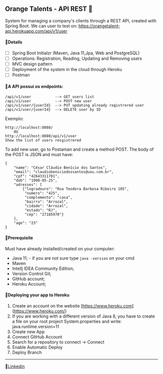 ## Orange Talents - API REST :tangerine:

System for managing a company's clients through a REST API, created with Spring Boot. We can user to test on: https://orangetalent-api.herokuapp.com/api/v1/user

#### 👾Details

- [ ]  Spring Boot Initialzr (Maven, Java 11,Jpa, Web and PostgreSQL)
- [ ]  Operations: Registration, Reading, Updating and Removing users
- [ ]  MVC design pattern
- [ ]  Deployment of the system in the cloud through Heroku
- [ ] Postman

#### 👾A API possui os endpoints:

```
/api/v1/user 		   --> GET users list
/api/v1/user           --> POST new user
/api/v1/user/{userId}  --> PUT updating already registrered user
/api/v1/user/{userId}  --> DELETE user by ID
```

Exemplo:

```
http://localhost:8080/
    OU
http://localhost:8080/api/v1/user
Show the list of users resgistrered
```

To add new user, go to Postaman and create a method POST.
The body of the POST is JSON and must have:

```
{
	"name": "César Cláudio Benício dos Santos",
    "email": "claudiobeniciodossantos@uou.com.br",
	"cpf": "42643311701",
	"dob": "1998-05-25",
	"adresses": [
        {"logradouro": "Rua Teodora Barbosa Ribeiro 105",
	     "numero": "425",
         "complemento": "casa",
	     "bairro": "Arrozal",
	     "cidade": "Arrozal",
	     "estado": "RJ",
         "cep": "27185970"}
    ],
    "age": "23"
}
```

#### 👾Prerequisite

Must have already installed/created on your computer:

- Java 11; - if you are not sure type `java -version` on your cmd
- Maven
- Intellj IDEA Community Edition;
- Version Control Git;
- GitHub account;
- Heroku Account;

#### 👾Deploying your app to **Heroku**

1. Create an account on the website [https://www.heroku.com] (https://www.heroku.com/)
2. If you are working with a different version of Java 8, you have to create a file on your root project System.properties and write: java.runtime.version=11
3. Create new App
4. Connect GitHub Account
5. Search for a repository to connect -> Connect
6. Enable Automatic Deploy
7. Deploy Branch



------

💬[Linkedin](https://www.linkedin.com/in/jessika-gomes/)